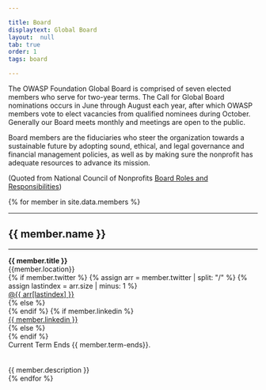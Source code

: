 ```yaml
---

title: Board
displaytext: Global Board
layout:  null
tab: true
order: 1
tags: board

---
```


The OWASP Foundation Global Board is comprised of seven elected members who serve for two-year terms. The Call for Global Board nominations occurs in June through August each year, after which OWASP members vote to elect vacancies from qualified nominees during October. Generally our Board meets monthly and meetings are open to the public.

<p class="callout-mono right">Board members are the fiduciaries who steer the organization towards a sustainable future by adopting sound, ethical, and legal governance and financial management policies, as well as by making sure the nonprofit has adequate resources to advance its mission.</p>

(Quoted from National Council of Nonprofits [Board Roles and Responsibilities](https://www.councilofnonprofits.org/tools-resources/board-roles-and-responsibilities))

<section id="board" class="corporate">
<div>	
 {% for member in site.data.members %}
    <div class="member-container">
        <hr/>
        <div class="member-img-container">	
            <div class="member-img" style="background-image: url(https://owasp.org/assets/images/{{ member.image }});"></div>
        </div>
        <div class="member-caption"><h2>{{ member.name }}</h2>
            <hr><strong>{{ member.title }}</strong><br/>
            <div class="member-location">{{member.location}}</div>
            {% if member.twitter %}
            {% assign arr = member.twitter | split: "/" %}
            {% assign lastindex = arr.size | minus: 1 %}
            <div class="member-location"><a href="{{member.twitter}}">@{{ arr[lastindex] }}</a></div>
            {% else %}
            <br/>
            {% endif %}
            {% if member.linkedin %}
            <div class="member-location"><a href="{{member.linkedin}}">{{ member.linkedin }}</a></div>
            {% else %}
            <br/>
            {% endif %}
            <div class="member-info"> Current Term Ends {{ member.term-ends}}.</div>
        </div><br/><br/>
        <div class="member-info">{{ member.description }}</div>
    </div>
{% endfor %}
</div>
</section>
